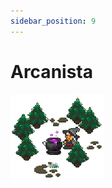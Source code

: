 ```yaml
---
sidebar_position: 9
---
```


# Arcanista
![Arcanista](https://raw.githubusercontent.com/Orna-Brasil/Assets/main/Edificios/Arcanist.webp)
